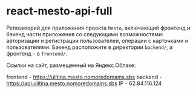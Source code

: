 # react-mesto-api-full
Репозиторий для приложения проекта `Mesto`, включающий фронтенд и бэкенд части приложения со следующими возможностями: авторизации и регистрации пользователей, операции с карточками и пользователями. Бэкенд расположите в директории `backend/`, а фронтенд - в `frontend/`. 
  
Cсылки на сайт, размещенный на Яндекс.Облаке:

frontend - https://ulitina.mesto.nomoredomains.sbs
backend - https://api.ulitina.mesto.nomoredomains.sbs
IP - 62.84.116.124


